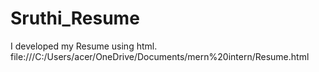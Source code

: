 # Sruthi_Resume
I developed my Resume using html.
file:///C:/Users/acer/OneDrive/Documents/mern%20intern/Resume.html
